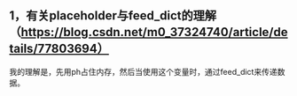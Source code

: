 ## 1，有关placeholder与feed_dict的理解（https://blog.csdn.net/m0_37324740/article/details/77803694）
我的理解是，先用ph占住内存，然后当使用这个变量时，通过feed_dict来传递数据。
